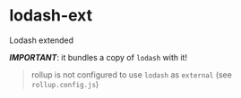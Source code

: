 # lodash-ext

Lodash extended

***IMPORTANT***: it bundles a copy of `lodash` with it!

> rollup is not configured to use `lodash` as `external` (see `rollup.config.js`)
